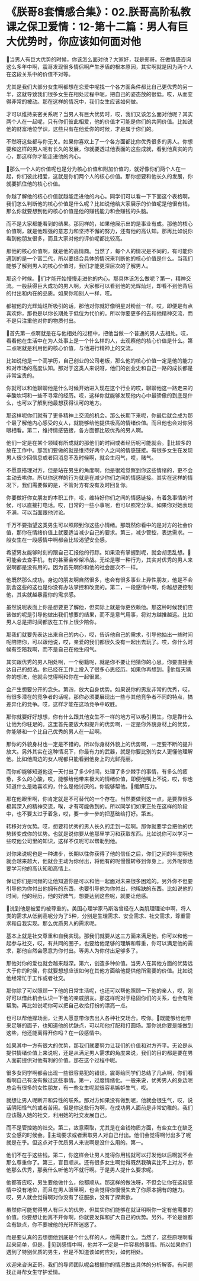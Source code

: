 # 《朕哥8套情感合集》：02.朕哥高阶私教课之保卫爱情：12-第十二篇：男人有巨大优势时，你应该如何面对他

🎼当男人有巨大优势的时候，你该怎么面对他？大家好，我是郑哥。在做情感咨询这么多年中啊，震哥发现很多情侣啊产生矛盾的根本原因，其实啊就是因为两个人在这段关系中的价值不对等。

尤其是我们大部分女生啊都想在恋爱中呢找一个各方面条件都比自己更优秀的另一半，这就导致我们很多女生在相处过程中呢，把自己的姿态放的很低。哎，从而变得非常的被动。那在这样的情况中，我们女生应该如何做。

才可以维持亲密关系呢？当男人有巨大优势时，哎，我们又该怎么面对他呢？其实两个人在一起呢，只有你们彼此相爱，他的价值才可能是你们的共同价值。比如说他的财富地位学识，这些只有在他爱你的时候，才是属于你们的。

不然呀这些都与你无关。如果你喜欢上了一个各方面都比你优秀很多的男人。你想要和这样的男人呢有长久的发展，你就要透过他表面的这些成就，看到他真实的内心，那这样你才能走进他的内心。

🎼那么一个人的价值呢也是分为核心价值和附加价值的，就好像你们两个人在一起，你们彼此相爱，这就是你们两个人的核心价值。那你想要和他长久的发展，你就要抓住他的核心价值。

你越了解他的核心价值就越能走进他的内心。同学们可以看一下下面这个表格啊，我们怎么判断他的核心价值是什么呢？比如说他给大家展示的价值呢是他很有钱，那么你就要想到他的核心价值是他的赚钱能力和会赚钱的头脑。

而不是大家都能看到的结果。那同样的，如果他展示出的是事业有成。那他的核心价值啊，就是他超强的意志力和坚持不懈的努力，还有他的高认知。那再比如说你看到他朋友很多，而且大家对他的评价呢都比较高。

那他的核心价值啊，就是他的高情商。当然了，每个人的情况是不同的，有可能你遇到的是一个富二代，所以要结合具体的情况来判断他的核心价值是什么。当我们能够了解到男人的核心价值时，我们才能更深层次的了解男人。

那这个时候。🎼们才能开始慢慢走进他的内心。那具体该怎么做呢？第一，精神交流。一般获得巨大成功的男人啊，大家都可以看到他的光辉灿烂，却看不到他背后的付出和内在的品质。如果你和别人一样，哎。

都被他的光辉灿烂所吸引的话，那他对你就好像明星对粉丝一样。哎，即便是有点喜欢你，那也是以你长期处于低位为代价的。所以你要更多的去和他精神交流，而不是只注重他对你的物质付出。

🎼首先第一点啊就是在与他相处的过程中，把他当做一个普通的男人去相处。哎，看看他在生活中在为人处事上是一个什么样的人，去观察他的核心价值是什么。第二点呢就是利用他的核心价值，与他进行精神上的交流。

比如说他是一个高学历，自己创业的公司老板，那么他的核心价值一定是他的能力和对市场的高度认知。那对于这类人来说呀，他们的创业史和自己一路的成长都是非常宝贵的。

你就可以和他聊聊他是什么时候开始进入现在这个行业的哎，聊聊他这一路走来的辛酸坎坷和一些不寻常的经历。哎，这样你就能够发现他内心中最骄傲的到底是什么，也可以了解到他最想获得认可的地方。

那这样呢你们就有了更多精神上交流的机会。那么长期下来呢，你最后就会成为那个最了解他内心感受的女人，就能够给他提供极高的情绪价值。而且他也会对你另眼相看。第二，维持情感链接，各方面都比较优秀的男人啊。

他们一定是在某个领域有所成就的那他们的时间或者经历呢可能就会。🎼比较多的放在工作中。那我们要做的就是维持好两个人之间的情感链接。有很多女生在发现男人很少回信息或者回消息不及时候啊，就会生闷气，哎，赌气。

不愿意搭理对方，但是站在男生的角度啊，他是很难觉察到你这些情绪的，更不会主动去哄你。所以你这样的行为就是在减少你们之间的情感链接。其实在这样的情况下，我们需要做的是，不管对方有没有及时回复你。

你要做好你女朋友的本职工作，哎，维持好你们之间的情感链接，有着急事情的时候，可以直接打电话。哎，日常的一些小事呢，也可以照常分享。如果你对她表现不满，可以当面跟他讨论。

千万不要指望这类男生可以照顾到你这些小情绪。那既然你看中的是对方的社会价值，那你在情绪价值上就要适当减少自己的要求。第三，减少管控，表达需求。一般女生在一段感情中啊都会比较渴望安全感。

希望男友能够时刻的跟自己汇报他的行踪。如果没有掌握到呢，就会胡思乱想。🎼可能会去查手机，有的甚至会吵架冷战。无论是哪一种行为，其实对优秀的男人来说啊都是没有用的。因为首先啊你和他的社会层次不一样。

他既然那么成功，身边的朋友啊自然很多，也会有很多事业上异性朋友，他是不会割舍这些的这也是你没有办法掌控和改变的。第二，一段感情中啊，你越想要控制他，其实就越暴露你的需求感。

虽然说呢表面上你是想要更了解他，但实际上就是你更依赖他。那这种时候我们应该做的呢是引导他做出我们想要的结果，而不是意气用事，将对方越推越远。比如男人总是把时间都放在工作上很少陪你。

那我们就要先表达出来自己的内心，哎，告诉他自己的需求，引导他抽出一些时间呢陪陪你，可以跟他说，哎，亲爱的我们都很久没有一起出去玩了。哎，你什么时候有空陪我啊，而不是自己在他生闷气。

其实跟优秀的男人相处啊，一个秘籍呢，就是你不要让他猜你的心思，你要直接表达自己的想法。他已经在工作上投入了很多心思经历。如果你再想到。🎼他每天猜你的想法，他就会觉得啊和你在一起很累。

会产生想要分开的念头。第四，放大自身优势。如果说你的男友非常的优秀，哎，有很多潜在的竞争者的话呢，那你必须要展现出一些与其他竞争者不同的特点，搞差异化的竞争。哎，这样才能在这场竞争中取胜。

那你就要好好想想，你有什么跟其他女生不一样的地方可以吸引男生，你是靠什么让他为你驻足的。这里首先要放大和提升的优势啊，一定是你外貌身材上的优势，你能够和一个比自己优秀的男人在一起啊。

那你的外貌身材也一定是不错的。所以你身材外貌上的优势啊，一定要不断的提升放大。另外其实在这种情况下，你最有力的武器，就是你要比别的女人更懂他理解他。比如他周边的女人呢都只能看到他身上的光鲜亮丽。

而你却能够知道他这一天付出了多少时间，处理了多少棘手的事情，有多么的疲惫，多么的心酸，哎，能够给他带来极大的情绪价值，即便他嘴上不说，哎，你也知道什么是她喜欢的，什么是他讨厌的。你能够帮他。🎼缓解压力。

那在他眼里啊，你肯定就是不可替代的一个存在。当然要做到这一点，是要靠很多极其深入的精神交流，唉，才有可能做到的。所以同学们如果正处在这样的阶段中，也不要太过于着急，哎，要一步一步的把基础给打好。第五。

转移对方优势。哎，想要和优秀的男人长久的走到一起啊。那你就要学会把他的优势转变成你的优势。也就是说你要从他那里学习和获取东西。比如说你可以学习一些哎他公司里的知识，这样不仅呢可以帮助到他。

对你来说呢也是一种进步，长期以往你获得了他的信任之后，你们之间的年度啊也就会越来越大，他就会主动为你付出，将他有的呢慢慢转移到你身上。另外呢你也要学习他的高认知和高情上。

保证你们是同频的让他知道你是可以和他一起面对未来很多困难的。另外你不但要引导他为你付出他拥有的东西，也要引导他为你付出，他稀缺的东西。比如说他的时间，他的经历，他的好脾气，想要达到这些呢，就要让他感。

🎼说到他是被爱的被尊重的。美国心理学家马斯洛曾经在人类肌理理论中啊，将人类的需求从低到高呢分为了5种，分别是生理需求、安全需求、社交需求，尊重需求和自我实现。那么优质男人的需求呢。

基本上就是社交尊重和自我实现。那我们就要从这三方面来满足他，你可以和他一起参与社交，哎，有共同的圈子，也要给他足够的理解和尊重，你可以满足他的需求，那他自然会愿意为你付出。等男人为你付出足够多了。

那他对你的爱也就会越来越深。第六，创造多种价值。当男人在其他方面的优势远大于你的时候，你就要想想应该如何在其他方面给他提供他所需要的价值。比如说他经常忙于工作或者社交。

那你除了可以照顾一下他的日常生活呢，也还可以帮他照顾一下他的亲人，哎，刚好可以借此机会认识一下他的亲戚朋友。那这样呢对于稳固你们的关系，也会有所帮助。再比如说呢你可以把自己收拾打扮的漂亮一点。

也可以帮他撑场面，让男人愿意带你去出入各种社交场合。哎你。🎼既能够给他带来足够的面子，也知道他的优缺点，可以和他打配和打圆场。那你说你要是能做到这些，他还能离得开你吗？在一段感情中。

如果其中一方有很大的优势，那我们就要努力让我们的价值和对方齐平。无论是从提供情绪价值上来说呢，还是从满足男人需求的角度来说，我们的目的都是要在男人面前提供对他有利的价值。那在这个过程中呢。

很多女同学啊都会出现一些很容易犯的错误。震哥给同学们总结了几点啊，你们看看啊自己有没有做过这些事情。第一，过度情绪化。一般来说，优秀男人的身边呢总会有很多的女性朋友，有一些女生呢就很容易嫉妒生气，哎。

就想让男人呢断开和异性的联系。那对方如果没有做到呢，他就会很生气，哎，说话阴阳怪气的或者苦闹。但是你这些行为啊，在成功男人面前是非常幼稚的。我们应该融入她的社交，利用她的社交发展自己。

而不是管控她的社交。第二，故意索取，尤其是在金钱物质方面，有些女生在缺乏安全感的时候会。🎼主动要求或者索取男人对自己付出。他们会觉得啊付出多了呢就是在乎。但这点对于优质男人来说啊是没什么用的。第一。

他们不在乎这些钱。第二，你这样会让男人觉得你用钱就可以打发他以后啊就不会那么尊重你了。第三，盲目顺从。还有很多女生啊觉得既然我确实比不上对方，那他那么优秀，那我什么听他的不就行啊。于是男人提什么要求呢。

他都答应哎，男生要他做什么，他都顺从。那这样的做法呀，不但会让你在这段感情中没有地位，而且在男人眼里啊，也会觉得你慢慢失去了你原本拥有的魅力。哎，男人就会觉得啊对你没有了征服欲，没有了探索欲。

虽然你可能觉得男人有巨大的优势，但其实你们能够在就证明啊你一定有他需要的价值。你要想让他离不开你啊，你就要发挥和扩大自己的优势。另外，不论是谁都会有缺点，你不要被他的光环所迷惑了。

而是要认真的去想想他到底是个什么样的人，他需要什么。当然了，这些原理啊看起来简单，但是。🎼见到感情中啊，他并不一定是一件容易的事情。所以如果你们遇到了特别优质的男生，但是不知道该如何应对，如何相处。

欢迎来咨询正哥。我们的导师团队呢会根据你的情况做出具体的分析解答。有问题找正哥帮女生守护爱情。